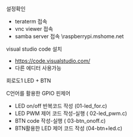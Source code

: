 설정확인
 - teraterm 접속
 - vnc viewer 접속
 - samba server 접속 \\raspberrypi.mshome.net

visual studio code 설치
 - https://code.visualstudio.com/
 - 다른 에디터 사용가능
 
회로도1
LED + BTN

C언어를 활용한 GPIO 핀제어
 - LED on/off 반복코드 작성 (01-led_for.c)
 - LED PWM 제어 코드 작성-실행 ( 02-led_pwm.c)
 - BTN code 작성-실행 ( 03-btn_onoff.c)
 - BTN활용한 LED 제어 코드 작성 (04-btn+led.c)

 
 
 
 





 
